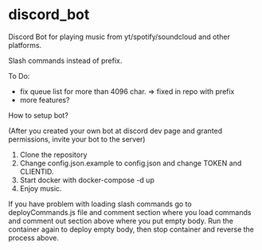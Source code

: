 # discord_bot

Discord Bot for playing music from yt/spotify/soundcloud and other platforms.

Slash commands instead of prefix.

To Do:

- fix queue list for more than 4096 char. => fixed in repo with prefix
- more features? 


How to setup bot?

(After you created your own bot at discord dev page and granted permissions, invite your bot to the server)

1. Clone the repository
2. Change config.json.example to config.json and change TOKEN and CLIENTID.
3. Start docker with docker-compose -d up
4. Enjoy music.

If you have problem with loading slash commands go to deployCommands.js file and comment section where you load commands and comment out section above where you put empty body.
Run the container again to deploy empty body, then stop container and reverse the process above.
